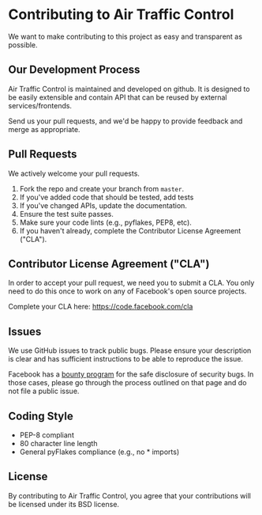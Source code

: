 # Contributing to Air Traffic Control
We want to make contributing to this project as easy and transparent as
possible.

## Our Development Process

Air Traffic Control is maintained and developed on github. It is designed to be
easily extensible and contain API that can be reused by external
services/frontends.

Send us your pull requests, and we'd be happy to provide feedback and merge
as appropriate.

## Pull Requests
We actively welcome your pull requests.
1. Fork the repo and create your branch from `master`.
2. If you've added code that should be tested, add tests
3. If you've changed APIs, update the documentation.
4. Ensure the test suite passes.
5. Make sure your code lints (e.g., pyflakes, PEP8, etc).
6. If you haven't already, complete the Contributor License Agreement ("CLA").

## Contributor License Agreement ("CLA")
In order to accept your pull request, we need you to submit a CLA. You only need
to do this once to work on any of Facebook's open source projects.

Complete your CLA here: <https://code.facebook.com/cla>

## Issues
We use GitHub issues to track public bugs. Please ensure your description is
clear and has sufficient instructions to be able to reproduce the issue.

Facebook has a [bounty program](https://www.facebook.com/whitehat/) for the safe
disclosure of security bugs. In those cases, please go through the process
outlined on that page and do not file a public issue.

## Coding Style
* PEP-8 compliant
* 80 character line length
* General pyFlakes compliance (e.g., no * imports)

## License
By contributing to Air Traffic Control, you agree that your contributions will be licensed
under its BSD license.
